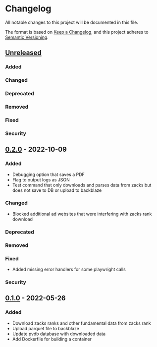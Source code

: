 # Changelog
All notable changes to this project will be documented in this file.

The format is based on [Keep a Changelog](https://keepachangelog.com/en/1.0.0/),
and this project adheres to [Semantic Versioning](https://semver.org/spec/v2.0.0.html).

## [Unreleased]
### Added

### Changed

### Deprecated

### Removed

### Fixed

### Security


## [0.2.0] - 2022-10-09
### Added
- Debugging option that saves a PDF
- Flag to output logs as JSON
- Test command that only downloads and parses data from zacks but does not save to DB or upload to backblaze

### Changed

- Blocked additional ad websites that were interfering with zacks rank download

### Deprecated

### Removed

### Fixed
- Added missing error handlers for some playwright calls

### Security

## [0.1.0] - 2022-05-26
### Added
- Download zacks ranks and other fundamental data from zacks rank
- Upload parquet file to backblaze
- Update pvdb database with downloaded data
- Add Dockerfile for building a container

[Unreleased]: https://github.com/penny-vault/import-tickers/compare/v0.2.0...HEAD
[0.2.0]: https://github.com/penny-vault/import-tickers/releases/tag/v0.2.0
[0.1.0]: https://github.com/penny-vault/import-tickers/releases/tag/v0.1.0
